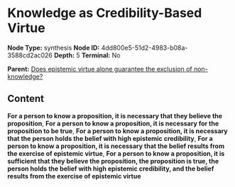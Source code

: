 # Knowledge as Credibility-Based Virtue

**Node Type:** synthesis
**Node ID:** 4dd800e5-51d2-4983-b08a-3588cd2ac026
**Depth:** 5
**Terminal:** No

**Parent:** [Does epistemic virtue alone guarantee the exclusion of non-knowledge?](does-epistemic-virtue-alone-guarantee-the-exclusion-of-non-knowledge-antithesis-13b12686-9501-4750-be7c-ec3a0a15ef30.md)

## Content

**For a person to know a proposition, it is necessary that they believe the proposition**, **For a person to know a proposition, it is necessary for the proposition to be true**, **For a person to know a proposition, it is necessary that the person holds the belief with high epistemic credibility**, **For a person to know a proposition, it is necessary that the belief results from the exercise of epistemic virtue**, **For a person to know a proposition, it is sufficient that they believe the proposition, the proposition is true, the person holds the belief with high epistemic credibility, and the belief results from the exercise of epistemic virtue**
